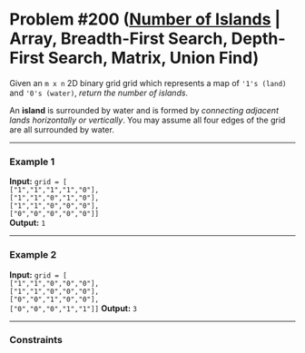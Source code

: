 # Problem #200 ([Number of Islands](https://leetcode.com/problems/number-of-islands) | Array, Breadth-First Search, Depth-First Search, Matrix, Union Find)

Given an `m x n` 2D binary grid grid which represents a map of `'1's (land)` and `'0's (water)`, *return the number of islands*.

An **island** is surrounded by water and is formed by *connecting adjacent lands horizontally or vertically*. You may assume all four edges of the grid are all surrounded by water.

***

### Example 1
**Input:** `grid = [     ` <br/>
  `["1","1","1","1","0"],` <br/>
  `["1","1","0","1","0"],` <br/>
  `["1","1","0","0","0"],` <br/>
  `["0","0","0","0","0"]]` <br/>
**Output:** `1`

***

### Example 2
**Input:** `grid = [` <br/>
  `["1","1","0","0","0"],` <br/>
  `["1","1","0","0","0"],` <br/>
  `["0","0","1","0","0"],` <br/>
  `["0","0","0","1","1"]]`
**Output:** `3`

***

### Constraints
